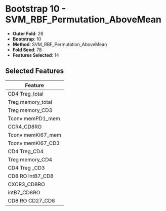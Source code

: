 # Bootstrap 10 - SVM_RBF_Permutation_AboveMean

- **Outer Fold**: 28
- **Bootstrap**: 10
- **Method**: SVM_RBF_Permutation_AboveMean
- **Fold Seed**: 78
- **Features Selected**: 14

## Selected Features

| Feature |
|---------|
| CD4 Treg_total |
| Treg memory_total |
| Treg memory_CD3 |
| Tconv memPD1_mem |
| CCR4_CD8RO |
| Tconv memKi67_mem |
| Tconv memKi67_CD3 |
| CD4 Treg_CD4 |
| Treg memory_CD4 |
| CD4 Treg _CD3 |
| CD8 RO intB7_CD8 |
| CXCR3_CD8RO |
| intB7_CD8RO |
| CD8 RO CD27_CD8 |
